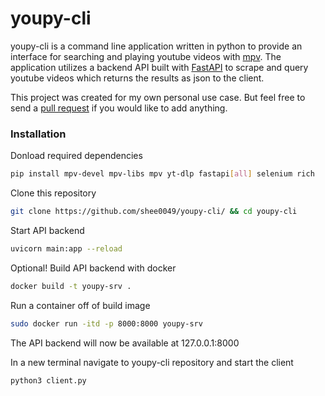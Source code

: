 # youpy-cli
youpy-cli is a command line application written in python to provide an interface for searching and playing youtube videos with [mpv](https://mpv.io/).  The application utilizes a backend API built with [FastAPI](https://fastapi.tiangolo.com/) to scrape and query youtube videos which returns the results as json to the client.

This project was created for my own personal use case.  But feel free to send a [pull request](https://github.com/shee0049/youpy-cli/pulls) if you would like to add anything.

### Installation

Donload required dependencies

```bash
pip install mpv-devel mpv-libs mpv yt-dlp fastapi[all] selenium rich
```

Clone this repository

```bash
git clone https://github.com/shee0049/youpy-cli/ && cd youpy-cli
``` 

Start API backend

```bash
uvicorn main:app --reload
```

Optional! Build API backend with docker

```bash
docker build -t youpy-srv .
```

Run a container off of build image

```bash
sudo docker run -itd -p 8000:8000 youpy-srv  
```

The API backend will now be available at 127.0.0.1:8000


In a new terminal navigate to youpy-cli repository and start the client

```bash
python3 client.py
```
